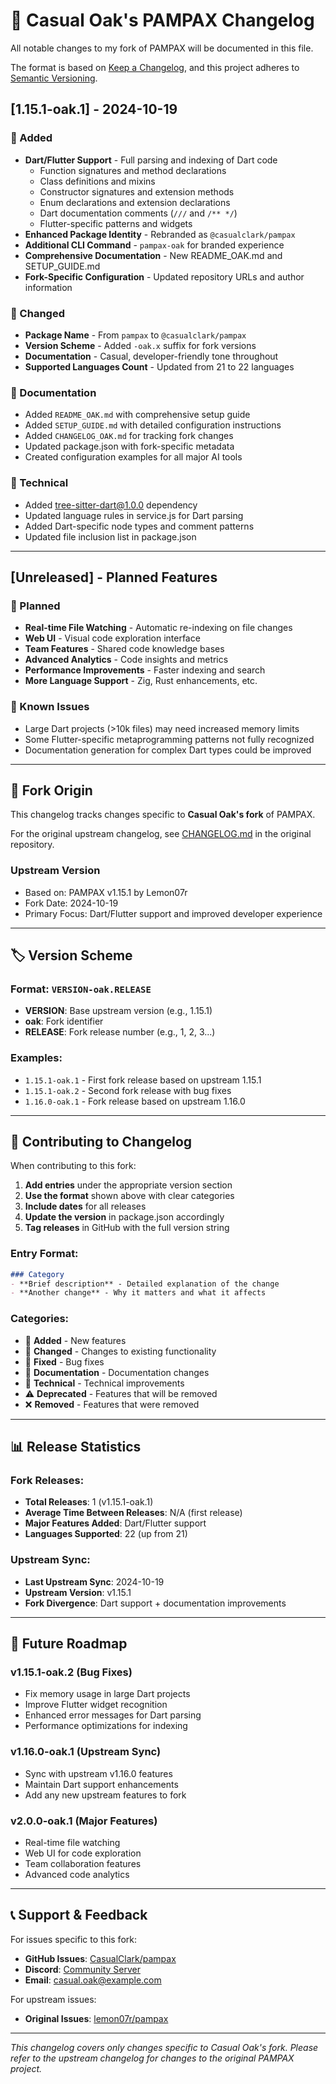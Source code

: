 # 🌳 Casual Oak's PAMPAX Changelog

All notable changes to my fork of PAMPAX will be documented in this file.

The format is based on [Keep a Changelog](https://keepachangelog.com/en/1.0.0/),
and this project adheres to [Semantic Versioning](https://semver.org/spec/v2.0.0.html).

## [1.15.1-oak.1] - 2024-10-19

### 🌟 Added
- **Dart/Flutter Support** - Full parsing and indexing of Dart code
  - Function signatures and method declarations
  - Class definitions and mixins
  - Constructor signatures and extension methods
  - Enum declarations and extension declarations
  - Dart documentation comments (`///` and `/** */`)
  - Flutter-specific patterns and widgets
- **Enhanced Package Identity** - Rebranded as `@casualclark/pampax`
- **Additional CLI Command** - `pampax-oak` for branded experience
- **Comprehensive Documentation** - New README_OAK.md and SETUP_GUIDE.md
- **Fork-Specific Configuration** - Updated repository URLs and author information

### 🚀 Changed
- **Package Name** - From `pampax` to `@casualclark/pampax`
- **Version Scheme** - Added `-oak.x` suffix for fork versions
- **Documentation** - Casual, developer-friendly tone throughout
- **Supported Languages Count** - Updated from 21 to 22 languages

### 📝 Documentation
- Added `README_OAK.md` with comprehensive setup guide
- Added `SETUP_GUIDE.md` with detailed configuration instructions
- Added `CHANGELOG_OAK.md` for tracking fork changes
- Updated package.json with fork-specific metadata
- Created configuration examples for all major AI tools

### 🔧 Technical
- Added tree-sitter-dart@1.0.0 dependency
- Updated language rules in service.js for Dart parsing
- Added Dart-specific node types and comment patterns
- Updated file inclusion list in package.json

---

## [Unreleased] - Planned Features

### 🚀 Planned
- **Real-time File Watching** - Automatic re-indexing on file changes
- **Web UI** - Visual code exploration interface
- **Team Features** - Shared code knowledge bases
- **Advanced Analytics** - Code insights and metrics
- **Performance Improvements** - Faster indexing and search
- **More Language Support** - Zig, Rust enhancements, etc.

### 🐛 Known Issues
- Large Dart projects (>10k files) may need increased memory limits
- Some Flutter-specific metaprogramming patterns not fully recognized
- Documentation generation for complex Dart types could be improved

---

## 🔄 Fork Origin

This changelog tracks changes specific to **Casual Oak's fork** of PAMPAX. 

For the original upstream changelog, see [CHANGELOG.md](CHANGELOG.md) in the original repository.

### Upstream Version
- Based on: PAMPAX v1.15.1 by Lemon07r
- Fork Date: 2024-10-19
- Primary Focus: Dart/Flutter support and improved developer experience

---

## 🏷️ Version Scheme

### Format: `VERSION-oak.RELEASE`

- **VERSION**: Base upstream version (e.g., 1.15.1)
- **oak**: Fork identifier
- **RELEASE**: Fork release number (e.g., 1, 2, 3...)

### Examples:
- `1.15.1-oak.1` - First fork release based on upstream 1.15.1
- `1.15.1-oak.2` - Second fork release with bug fixes
- `1.16.0-oak.1` - Fork release based on upstream 1.16.0

---

## 🤝 Contributing to Changelog

When contributing to this fork:

1. **Add entries** under the appropriate version section
2. **Use the format** shown above with clear categories
3. **Include dates** for all releases
4. **Update the version** in package.json accordingly
5. **Tag releases** in GitHub with the full version string

### Entry Format:
```markdown
### Category
- **Brief description** - Detailed explanation of the change
- **Another change** - Why it matters and what it affects
```

### Categories:
- 🌟 **Added** - New features
- 🚀 **Changed** - Changes to existing functionality  
- 🐛 **Fixed** - Bug fixes
- 📝 **Documentation** - Documentation changes
- 🔧 **Technical** - Technical improvements
- ⚠️ **Deprecated** - Features that will be removed
- ❌ **Removed** - Features that were removed

---

## 📊 Release Statistics

### Fork Releases:
- **Total Releases**: 1 (v1.15.1-oak.1)
- **Average Time Between Releases**: N/A (first release)
- **Major Features Added**: Dart/Flutter support
- **Languages Supported**: 22 (up from 21)

### Upstream Sync:
- **Last Upstream Sync**: 2024-10-19
- **Upstream Version**: v1.15.1
- **Fork Divergence**: Dart support + documentation improvements

---

## 🔮 Future Roadmap

### v1.15.1-oak.2 (Bug Fixes)
- Fix memory usage in large Dart projects
- Improve Flutter widget recognition
- Enhanced error messages for Dart parsing
- Performance optimizations for indexing

### v1.16.0-oak.1 (Upstream Sync)
- Sync with upstream v1.16.0 features
- Maintain Dart support enhancements
- Add any new upstream features to fork

### v2.0.0-oak.1 (Major Features)
- Real-time file watching
- Web UI for code exploration
- Team collaboration features
- Advanced code analytics

---

## 📞 Support & Feedback

For issues specific to this fork:
- **GitHub Issues**: [CasualClark/pampax](https://github.com/CasualClark/pampax/issues)
- **Discord**: [Community Server](https://discord.gg/pampax)
- **Email**: casual.oak@example.com

For upstream issues:
- **Original Issues**: [lemon07r/pampax](https://github.com/lemon07r/pampax/issues)

---

*This changelog covers only changes specific to Casual Oak's fork. Please refer to the upstream changelog for changes to the original PAMPAX project.*